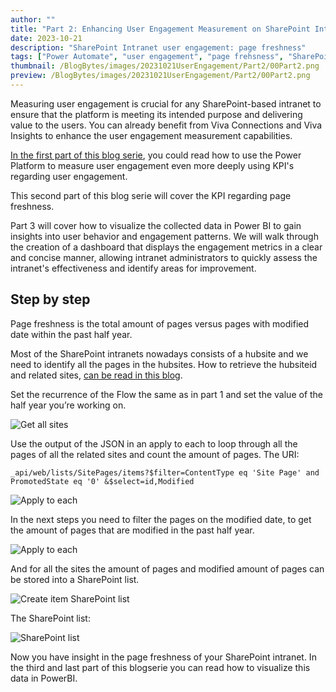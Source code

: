 ```yaml
---
author: ""
title: "Part 2: Enhancing User Engagement Measurement on SharePoint Intranets with Power Platform"
date: 2023-10-21
description: "SharePoint Intranet user engagement: page freshness"
tags: ["Power Automate", "user engagement", "page frehsness", "SharePoint", "PowerBI"]
thumbnail: /BlogBytes/images/20231021UserEngagement/Part2/00Part2.png
preview: /BlogBytes/images/20231021UserEngagement/Part2/00Part2.png
---
```


Measuring user engagement is crucial for any SharePoint-based intranet to ensure that the platform is meeting its intended purpose and delivering value to the users. You can already benefit from Viva Connections and Viva Insights to enhance the user engagement measurement capabilities.

[In the first part of this blog serie](/BlogBytes/blog/20231021-userengagement-part1), you could read how to use the Power Platform to measure user engagement even more deeply using KPI's regarding user engagement. 

This second part of this blog serie will cover the KPI regarding page freshness. 

Part 3 will cover how to visualize the collected data in Power BI to gain insights into user behavior and engagement patterns. We will walk through the creation of a dashboard that displays the engagement metrics in a clear and concise manner, allowing intranet administrators to quickly assess the intranet's effectiveness and identify areas for improvement.

## Step by step
Page freshness is the total amount of pages versus pages with modified date within the past half year. 

Most of the SharePoint intranets nowadays consists of a hubsite and we need to identify all the pages in the hubsites. How to retrieve the hubsiteid and related sites, [can be read in this blog](./20230707SharePointGetAllHubsites.md).

Set the recurrence of the Flow the same as in part 1 and set the value of the half year you’re working on.

![Get all sites](/BlogBytes/images/20231021UserEngagement/Part2/1-Getallsites.png)

Use the output of the JSON in an apply to each to loop through all the pages of all the related sites and count the amount of pages.
The URI:
```
_api/web/lists/SitePages/items?$filter=ContentType eq 'Site Page' and PromotedState eq '0' &$select=id,Modified
```


![Apply to each](/BlogBytes/images/20231021UserEngagement/Part2/2-applytoeach.png)


In the next steps you need to filter the pages on the modified date, to get the amount of pages that are modified in the past half year.

![Apply to each](/BlogBytes/images/20231021UserEngagement/Part2/3-filterarray.png)

And for all the sites the amount of pages and modified amount of pages can be stored into a SharePoint list.

![Create item SharePoint list](/BlogBytes/images/20231021UserEngagement/Part2/4-createitemsharepoint.png)


The SharePoint list:

![SharePoint list](/BlogBytes/images/20231021UserEngagement/Part2/5-SharePointlist.png)

Now you have insight in the page freshness of your SharePoint intranet. In the third and last part of this blogserie you can read how to visualize this data in PowerBI.